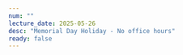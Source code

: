 ```yaml
---
num: ""
lecture_date: 2025-05-26
desc: "Memorial Day Holiday - No office hours"
ready: false
---
```

